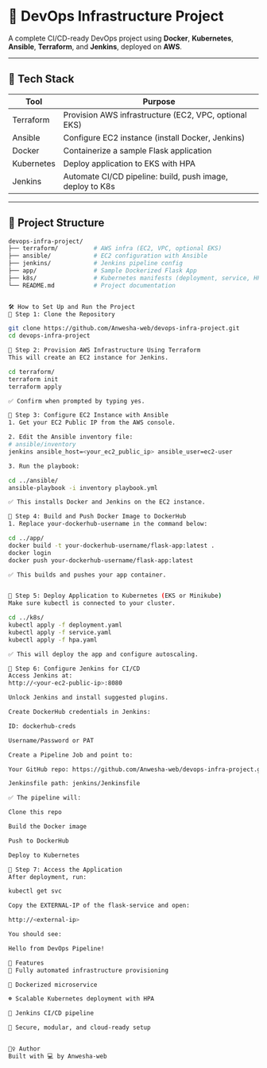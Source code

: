 # 🚀 DevOps Infrastructure Project

A complete CI/CD-ready DevOps project using **Docker**, **Kubernetes**, **Ansible**, **Terraform**, and **Jenkins**, deployed on **AWS**.

---

## 🧰 Tech Stack

| Tool        | Purpose                                                                 |
|-------------|-------------------------------------------------------------------------|
| Terraform   | Provision AWS infrastructure (EC2, VPC, optional EKS)                   |
| Ansible     | Configure EC2 instance (install Docker, Jenkins)                        |
| Docker      | Containerize a sample Flask application                                 |
| Kubernetes  | Deploy application to EKS with HPA                                       |
| Jenkins     | Automate CI/CD pipeline: build, push image, deploy to K8s               |

---

## 📁 Project Structure

```bash
devops-infra-project/
├── terraform/          # AWS infra (EC2, VPC, optional EKS)
├── ansible/            # EC2 configuration with Ansible
├── jenkins/            # Jenkins pipeline config
├── app/                # Sample Dockerized Flask App
├── k8s/                # Kubernetes manifests (deployment, service, HPA)
└── README.md           # Project documentation


🛠️ How to Set Up and Run the Project
🔹 Step 1: Clone the Repository

git clone https://github.com/Anwesha-web/devops-infra-project.git
cd devops-infra-project

🔹 Step 2: Provision AWS Infrastructure Using Terraform
This will create an EC2 instance for Jenkins.

cd terraform/
terraform init
terraform apply

✅ Confirm when prompted by typing yes.

🔹 Step 3: Configure EC2 Instance with Ansible
1. Get your EC2 Public IP from the AWS console.

2. Edit the Ansible inventory file:
# ansible/inventory
jenkins ansible_host=<your_ec2_public_ip> ansible_user=ec2-user

3. Run the playbook:

cd ../ansible/
ansible-playbook -i inventory playbook.yml

✅ This installs Docker and Jenkins on the EC2 instance.

🔹 Step 4: Build and Push Docker Image to DockerHub
1. Replace your-dockerhub-username in the command below:

cd ../app/
docker build -t your-dockerhub-username/flask-app:latest .
docker login
docker push your-dockerhub-username/flask-app:latest

✅ This builds and pushes your app container.


🔹 Step 5: Deploy Application to Kubernetes (EKS or Minikube)
Make sure kubectl is connected to your cluster.

cd ../k8s/
kubectl apply -f deployment.yaml
kubectl apply -f service.yaml
kubectl apply -f hpa.yaml

✅ This will deploy the app and configure autoscaling.

🔹 Step 6: Configure Jenkins for CI/CD
Access Jenkins at:
http://<your-ec2-public-ip>:8080

Unlock Jenkins and install suggested plugins.

Create DockerHub credentials in Jenkins:

ID: dockerhub-creds

Username/Password or PAT

Create a Pipeline Job and point to:

Your GitHub repo: https://github.com/Anwesha-web/devops-infra-project.git

Jenkinsfile path: jenkins/Jenkinsfile

✅ The pipeline will:

Clone this repo

Build the Docker image

Push to DockerHub

Deploy to Kubernetes

🔹 Step 7: Access the Application
After deployment, run:

kubectl get svc

Copy the EXTERNAL-IP of the flask-service and open:

http://<external-ip>

You should see:

Hello from DevOps Pipeline!

🎯 Features
🚀 Fully automated infrastructure provisioning

🐳 Dockerized microservice

☸️ Scalable Kubernetes deployment with HPA

🔄 Jenkins CI/CD pipeline

🔐 Secure, modular, and cloud-ready setup


🙋‍♀️ Author
Built with 💻 by Anwesha-web
